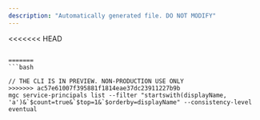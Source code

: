 ```yaml
---
description: "Automatically generated file. DO NOT MODIFY"
---
```


<<<<<<< HEAD
```cli

=======
```bash

// THE CLI IS IN PREVIEW. NON-PRODUCTION USE ONLY
>>>>>>> ac57e61007f395881f1814eae37dc23911227b9b
mgc service-principals list --filter "startswith(displayName, 'a')&`$count=true&`$top=1&`$orderby=displayName" --consistency-level eventual

```